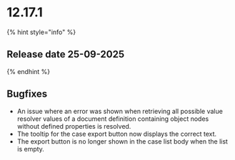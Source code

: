 # 12.17.1

{% hint style="info" %}
## Release date 25-09-2025
{% endhint %}

## Bugfixes

* An issue where an error was shown when retrieving all possible value resolver values of a document definition containing object nodes without defined properties is resolved.
* The tooltip for the case export button now displays the correct text.
* The export button is no longer shown in the case list body when the list is empty.
